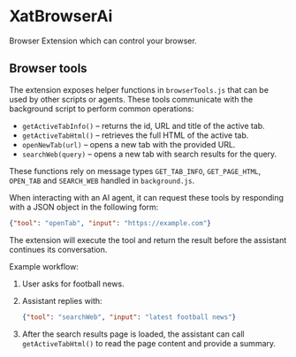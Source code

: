 # XatBrowserAi
Browser Extension which can control your browser.

## Browser tools

The extension exposes helper functions in `browserTools.js` that can be used by
other scripts or agents. These tools communicate with the background script to
perform common operations:

* `getActiveTabInfo()` – returns the id, URL and title of the active tab.
* `getActiveTabHtml()` – retrieves the full HTML of the active tab.
* `openNewTab(url)` – opens a new tab with the provided URL.
* `searchWeb(query)` – opens a new tab with search results for the query.

These functions rely on message types `GET_TAB_INFO`, `GET_PAGE_HTML`, `OPEN_TAB`
and `SEARCH_WEB` handled in `background.js`.

When interacting with an AI agent, it can request these tools by responding with
a JSON object in the following form:

```json
{"tool": "openTab", "input": "https://example.com"}
```

The extension will execute the tool and return the result before the assistant
continues its conversation.

Example workflow:

1. User asks for football news.
2. Assistant replies with:

   ```json
   {"tool": "searchWeb", "input": "latest football news"}
   ```

3. After the search results page is loaded, the assistant can call
   `getActiveTabHtml()` to read the page content and provide a summary.
